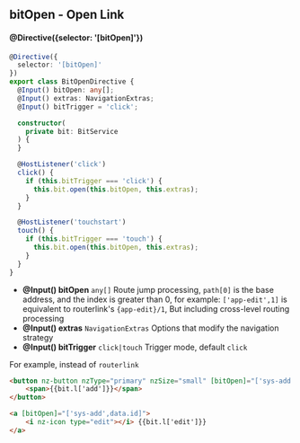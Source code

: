 ## bitOpen - Open Link

#### @Directive({selector: '[bitOpen]'})

```typescript
@Directive({
  selector: '[bitOpen]'
})
export class BitOpenDirective {
  @Input() bitOpen: any[];
  @Input() extras: NavigationExtras;
  @Input() bitTrigger = 'click';

  constructor(
    private bit: BitService
  ) {
  }

  @HostListener('click')
  click() {
    if (this.bitTrigger === 'click') {
      this.bit.open(this.bitOpen, this.extras);
    }
  }

  @HostListener('touchstart')
  touch() {
    if (this.bitTrigger === 'touch') {
      this.bit.open(this.bitOpen, this.extras);
    }
  }
}
```

- **@Input() bitOpen** `any[]` Route jump processing, `path[0]` is the base address, and the index is greater than 0, for example: `['app-edit',1]` is equivalent to routerlink's `{app-edit}/1`, But including cross-level routing processing
- **@Input() extras** `NavigationExtras` Options that modify the navigation strategy
- **@Input() bitTrigger** `click|touch` Trigger mode, default `click`

For example, instead of `routerlink`

```html
<button nz-button nzType="primary" nzSize="small" [bitOpen]="['sys-add']">
    <span>{{bit.l['add']}}</span>
</button>

<a [bitOpen]="['sys-add',data.id]">
    <i nz-icon type="edit"></i> {{bit.l['edit']}}
</a>
```